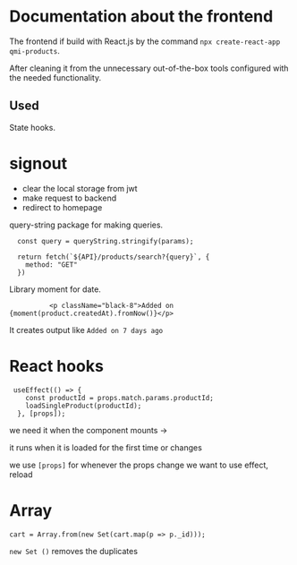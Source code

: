 # Documentation about the frontend

The frontend if build with React.js by the command `npx create-react-app qmi-products`.

After cleaning it from the unnecessary out-of-the-box tools configured with the needed functionality.

## Used

State hooks.

# signout

- clear the local storage from jwt
- make request to backend
- redirect to homepage

query-string package for making queries.

```
  const query = queryString.stringify(params);

  return fetch(`${API}/products/search?{query}`, {
    method: "GET"
  })
```

Library moment for date.

```
          <p className="black-8">Added on {moment(product.createdAt).fromNow()}</p>

```

It creates output like `Added on 7 days ago`

# React hooks

```
 useEffect(() => {
    const productId = props.match.params.productId;
    loadSingleProduct(productId);
  }, [props]);

```

we need it when the component mounts ->

it runs when it is loaded for the first time or changes

we use `[props]` for whenever the props change we want to use effect, reload

# Array

```
cart = Array.from(new Set(cart.map(p => p._id)));
```

`new Set ()` removes the duplicates
